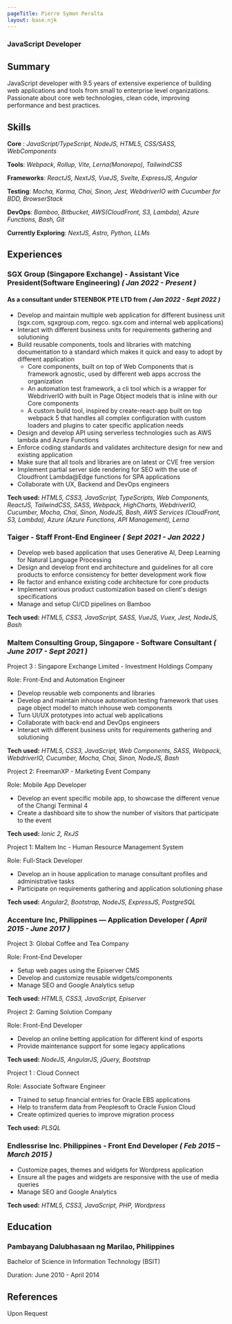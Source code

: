 ```yaml
---
pageTitle: Pierre Symon Peralta
layout: base.njk
---
```


### JavaScript Developer

## Summary
JavaScript developer with 9.5 years of extensive experience of building web applications and tools from small to enterprise level organizations.
Passionate about core web technologies, clean code, improving performance and best practices.

## Skills

**Core** : *JavaScript/TypeScript, NodeJS, HTML5, CSS/SASS, WebComponents*

**Tools**: *Webpack, Rollup, Vite, Lerna(Monorepo), TailwindCSS*

**Frameworks**: *ReactJS, NextJS, VueJS, Svelte, ExpressJS, Angular*

**Testing**: *Mocha, Karma, Chai, Sinon, Jest, WebdriverIO with Cucumber for BDD, BrowserStack*

**DevOps**: *Bamboo, Bitbucket, AWS(CloudFront, S3, Lambda), Azure Functions, Bash, Git*

**Currently Exploring**: *NextJS, Astro, Python, LLMs*



## Experiences

### SGX Group (Singapore Exchange) - Assistant Vice President(Software Engineering) *( Jan 2022 - Present )*

#### As a consultant under STEENBOK PTE LTD from *( Jan 2022 - Sept 2022 )*

-   Develop and maintain multiple web application for different business unit (sgx.com, sgxgroup.com, regco. sgx.com and internal web applications)
-   Interact with different business units for requirements gathering and solutioning
-   Build reusable components, tools and libraries with matching documentation to a standard which makes it quick and easy to adopt by different application
    - Core components, built on top of Web Components that is framework agnostic, used by different web apps accross the organization
    - An automation test framework, a cli tool which is a wrapper for WebdriverIO with built in Page Object models that is inline with our Core components
    - A custom build tool, inspired by create-react-app built on top webpack 5 that handles all complex configuration with custom loaders and plugins to cater specific application needs
-   Design and develop API using serverless technologies such as AWS lambda and Azure Functions
-   Enforce coding standards and validates architecture design for new and existing application
-   Make sure that all tools and libraries are on latest or CVE free version
-   Implement partial server side rendering for SEO with the use of Cloudfront Lambda@Edge functions for SPA applications
-   Collaborate with UX, Backend and DevOps engineers

**Tech used:**
*HTML5, CSS3, JavaScript, TypeScripts, Web Components, ReactJS, TailwindCSS, SASS, Webpack, HighCharts, WebdriverIO, Cucumber, Mocha, Chai, Sinon, NodeJS, Bash, AWS Services (CloudFront, S3, Lambda), Azure (Azure Functions, API Management), Lerna*


### Taiger - Staff Front-End Engineer  *( Sept 2021 - Jan 2022 )*

- Develop web based application that uses Generative AI, Deep Learning for Natural Language Processing
- Design and develop front end architecture and guidelines for all core products to enforce consistency for better development work flow
- Re factor and enhance existing code architecture for core products
- Implement various product customization based on client's design specifications
- Manage and setup CI/CD  pipelines on Bamboo

**Tech used:**
*HTML5, CSS3, JavaScript, SASS, VueJS, Vuex, Jest, NodeJS, Bash*


### Maltem Consulting Group, Singapore - Software Consultant  *( June 2017 - Sept 2021 )*
Project 3 : Singapore Exchange Limited - Investment Holdings Company

Role: Front-End and Automation Engineer
- Develop reusable web components and libraries
- Develop and maintain inhouse automation testing framework that uses page object model to match inhouse web components
- Turn UI/UX prototypes into actual web applications
- Collaborate with back-end and DevOps engineers
- Interact with different business units for requirements gathering and solutioning

**Tech used:**
*HTML5, CSS3, JavaScript, Web Components, SASS, Webpack, WebdriverIO, Cucumber, Mocha, Chai, Sinon, NodeJS, Bash*

Project 2: FreemanXP - Marketing Event Company

Role: Mobile App Developer
- Develop an event specific mobile app, to showcase the different venue of the Changi Terminal 4
- Create a dashboard site to show the number of visitors that participate to the event

**Tech used:** 
*Ionic 2, RxJS*

Project 1: Maltem Inc - Human Resource Management System

Role: Full-Stack Developer
- Develop an in house application to manage consultant profiles and administrative tasks
- Participate on requirements gathering and application solutioning phase

**Tech used:** 
*Angular2, Bootstrap, NodeJS, ExpressJS, PostgreSQL*


### Accenture Inc, Philippines — Application Developer  *( April 2015 - June 2017 )*
Project 3: Global Coffee and Tea Company

Role: Front-End Developer
- Setup web pages using the Episerver CMS
- Develop and customize reusable widgets/components
- Manage SEO and Google Analytics setup

**Tech used:** 
*HTML5, CSS3, JavaScript, Episerver*

Project 2: Gaming Solution Company

Role: Front-End Developer
- Develop an online betting application for different kind of esports
- Provide maintenance support for some legacy applications

**Tech used:** 
*NodeJS, AngularJS, jQuery, Bootstrap*

Project 1 : Cloud Connect

Role: Associate Software Engineer
- Trained to setup financial entries for Oracle EBS applications
- Help to transferm data from Peoplesoft to Oracle Fusion Cloud
- Create optimized queries to improve migration process

**Tech used:** 
*PLSQL*


### Endlessrise Inc. Philippines - Front End Developer  *( Feb 2015 – March 2015 )*
- Customize pages, themes and widgets for Wordpress application
- Ensure all the pages and widgets are responsive with the use of media queries
- Manage SEO and Google Analytics

**Tech used:** 
*HTML5, CSS3, JavaScript, PHP, Wordpress*


## Education

### Pambayang Dalubhasaan ng Marilao, Philippines
Bachelor of Science in Information Technology (BSIT)

Duration: June 2010 - April 2014

## References

Upon Request





